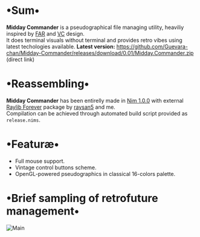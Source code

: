 # •Sum•
__Midday Commander__ is a pseudographical file managing utility, heaviliy inspired by [FAR](https://github.com/FarGroup/FarManager) and [VC](https://web.archive.org/web/20070929061041/http://www.egner-online.de/vc/en/intro.shtml) design.  
It does terminal visuals without terminal and provides retro vibes using latest techologies available.
__Latest version:__ https://github.com/Guevara-chan/Midday-Commander/releases/download/0.01/Midday.Commander.zip (direct link)

# •Reassembling•
__Midday Commander__ has been entirelly made in [Nim 1.0.0](https://nim-lang.org) with external [Raylib Forever](https://github.com/Guevara-chan/Raylib-Forever) package by [raysan5](https://github.com/raysan5) and me.  
Compilation can be achieved through automated build script provided as `release.nims`.

# •Featuræ•
* Full mouse support.
* Vintage control buttons scheme.
* OpenGL-powered pseudographics in classical 16-colors palette.

# •Brief sampling of retrofuture management•
![Main](https://user-images.githubusercontent.com/8768470/77317311-08a89800-6d1c-11ea-92b8-2c2cb32c10da.png)

